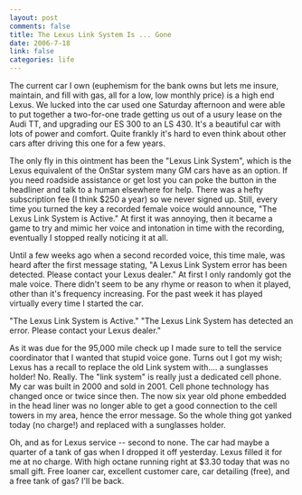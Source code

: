 ```yaml
--- 
layout: post
comments: false
title: The Lexus Link System Is ... Gone
date: 2006-7-18
link: false
categories: life
---
```

The current car I own (euphemism for the bank owns but lets me insure, maintain, and fill with gas, all for a low, low monthly price) is a high end Lexus. We lucked into the car used one Saturday afternoon and were able to put together a two-for-one trade getting us out of a usury lease on the Audi TT, and upgrading our ES 300 to an LS 430. It's a beautiful car with lots of power and comfort. Quite frankly it's hard to even think about other cars after driving this one for a few years.

The only fly in this ointment has been the "Lexus Link System", which is the Lexus equivalent of the OnStar system many GM cars have as an option. If you need roadside assistance or get lost you can poke the button in the headliner and talk to a human elsewhere for help. There was a hefty subscription fee (I think $250 a year) so we never signed up. Still, every time you turned the key a recorded female voice would announce, "The Lexus Link System is Active." At first it was annoying, then it became a game to try and mimic her voice and intonation in time with the recording, eventually I stopped really noticing it at all.

Until a few weeks ago when a second recorded voice, this time male, was heard after the first message stating, "A Lexus Link System error has been detected. Please contact your Lexus dealer." At first I only randomly got the male voice. There didn't seem to be any rhyme or reason to when it played, other than it's frequency increasing. For the past week it has played virtually every time I started the car.

"The Lexus Link System is Active."
"The Lexus Link System has detected an error. Please contact your Lexus dealer."

As it was due for the 95,000 mile check up I made sure to tell the service coordinator that I wanted that stupid voice gone. Turns out I got my wish; Lexus has a recall to replace the old Link system with.... a sunglasses holder! No. Really. The "link system" is really just a dedicated cell phone. My car was built in 2000 and sold in 2001. Cell phone technology has changed once or twice since then. The now six year old phone embedded in the head liner was no longer able to get a good connection to the cell towers in my area, hence the error message. So the whole thing got yanked today (no charge!) and replaced with a sunglasses holder.

Oh, and as for Lexus service -- second to none. The car had maybe a quarter of a tank of gas when I dropped it off yesterday. Lexus filled it for me at no charge. With high octane running right at $3.30 today that was no small gift. Free loaner car, excellent customer care, car detailing (free), and a free tank of gas? I'll be back.
